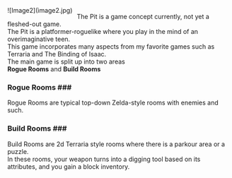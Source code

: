 <div style="float:left;margin:0 10px 10px 0" markdown="1">
    ![Image2](image2.jpg)
</div>

The Pit is a game concept currently, not yet a fleshed-out game. <br/>
The Pit is a platformer-roguelike where you play in the mind of an overimaginative teen. <br/>
This game incorporates many aspects from my favorite games such as Terraria and The Binding of Isaac. <br/>
The main game is split up into two areas <br/>
**Rogue Rooms** and **Build Rooms** <br/>
### Rogue Rooms ### <br/>
Rogue Rooms are typical top-down Zelda-style rooms with enemies and such. <br/>
### Build Rooms ### <br/>
Build Rooms are 2d Terraria style rooms where there is a parkour area or a puzzle. <br/>
In these rooms, your weapon turns into a digging tool based on its attributes, and you gain a block inventory. <br/>
